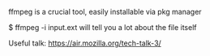 
ffmpeg is a crucial tool, easily installable via pkg manager

$ ffmpeg -i input.ext
will tell you a lot about the file itself


Useful talk:
https://air.mozilla.org/tech-talk-3/
